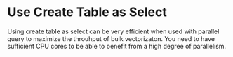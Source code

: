 # Use Create Table as Select 

Using create table as select can be very efficient when used with parallel query to maximize the throuhput of bulk vectorizaton.  You need to have sufficient CPU cores to be able to benefit from a high degree of parallelism. 
